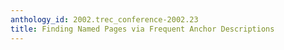 ```yaml
---
anthology_id: 2002.trec_conference-2002.23
title: Finding Named Pages via Frequent Anchor Descriptions
---
```

